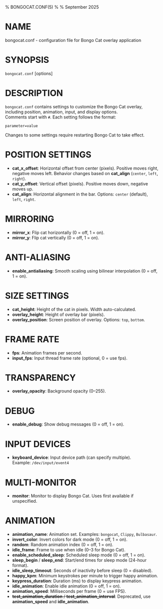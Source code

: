 % BONGOCAT.CONF(5)
% 
% September 2025

# NAME

bongocat.conf - configuration file for Bongo Cat overlay application

# SYNOPSIS

`bongocat.conf` [options]

# DESCRIPTION

`bongocat.conf` contains settings to customize the Bongo Cat overlay, including position, animation, input, and display options.  
Comments start with `#`. Each setting follows the format:

    parameter=value

Changes to some settings require restarting Bongo Cat to take effect.



# POSITION SETTINGS

- **cat_x_offset**: Horizontal offset from center (pixels). Positive moves right, negative moves left. Behavior changes based on **cat_align** (`center`, `left`, `right`).
- **cat_y_offset**: Vertical offset (pixels). Positive moves down, negative moves up.
- **cat_align**: Horizontal alignment in the bar. Options: `center` (default), `left`, `right`.

# MIRRORING

- **mirror_x**: Flip cat horizontally (0 = off, 1 = on).
- **mirror_y**: Flip cat vertically (0 = off, 1 = on).

# ANTI-ALIASING

- **enable_antialiasing**: Smooth scaling using bilinear interpolation (0 = off, 1 = on).

# SIZE SETTINGS

- **cat_height**: Height of the cat in pixels. Width auto-calculated.
- **overlay_height**: Height of overlay bar (pixels).
- **overlay_position**: Screen position of overlay. Options: `top`, `bottom`.

# FRAME RATE

- **fps**: Animation frames per second.
- **input_fps**: Input thread frame rate (optional, 0 = use fps).

# TRANSPARENCY

- **overlay_opacity**: Background opacity (0–255).

# DEBUG

- **enable_debug**: Show debug messages (0 = off, 1 = on).

# INPUT DEVICES

- **keyboard_device**: Input device path (can specify multiple).  
  Example: `/dev/input/event4`

# MULTI-MONITOR

- **monitor**: Monitor to display Bongo Cat. Uses first available if unspecified.


# ANIMATION

- **animation_name**: Animation set. Examples: `bongocat`, `Clippy`, `Bulbasaur`.
- **invert_color**: Invert colors for dark mode (0 = off, 1 = on).
- **random**: Random animation index (0 = off, 1 = on).
- **idle_frame**: Frame to use when idle (0–3 for Bongo Cat).
- **enable_scheduled_sleep**: Scheduled sleep mode (0 = off, 1 = on).
- **sleep_begin** / **sleep_end**: Start/end times for sleep mode (24-hour format).
- **idle_sleep_timeout**: Seconds of inactivity before sleep (0 = disabled).
- **happy_kpm**: Minimum keystrokes per minute to trigger happy animation.
- **keypress_duration**: Duration (ms) to display keypress animation.
- **idle_animation**: Enable idle animation (0 = off, 1 = on).
- **animation_speed**: Milliseconds per frame (0 = use FPS).
- ~~**test_animation_duration** / **test_animation_interval**~~: Deprecated, use **animation_speed** and **idle_animation**.

